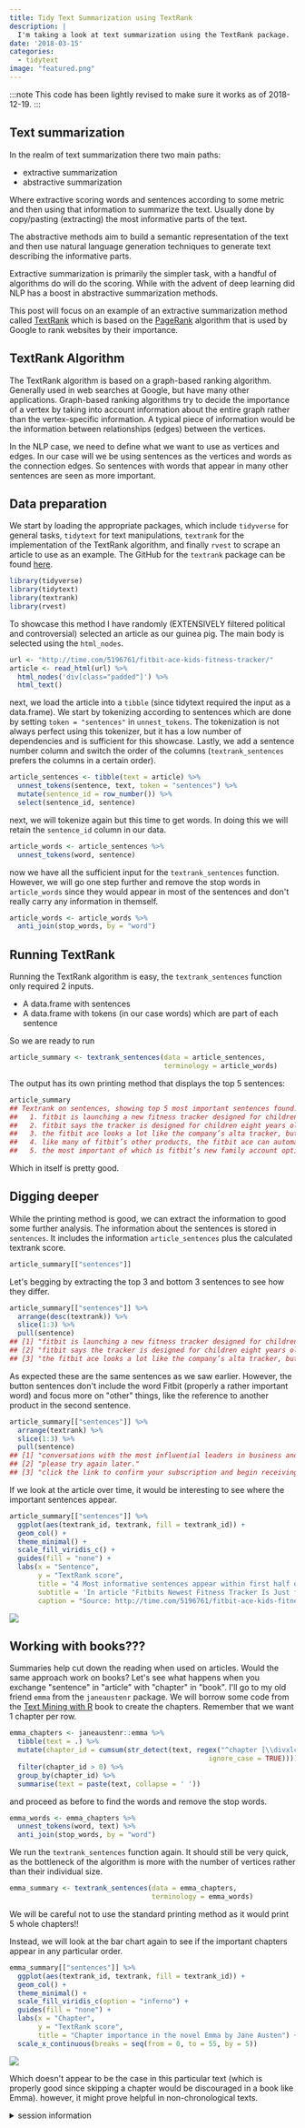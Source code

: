 ```yaml
---
title: Tidy Text Summarization using TextRank
description: |
  I'm taking a look at text summarization using the TextRank package.
date: '2018-03-15'
categories:
  - tidytext
image: "featured.png"
---
```





:::note
This code has been lightly revised to make sure it works as of 2018-12-19.
:::

## Text summarization

In the realm of text summarization there two main paths:

- extractive summarization
- abstractive summarization

Where extractive scoring words and sentences according to some metric and then using that information to summarize the text. Usually done by copy/pasting (extracting) the most informative parts of the text.  

The abstractive methods aim to build a semantic representation of the text and then use natural language generation techniques to generate text describing the informative parts.  

Extractive summarization is primarily the simpler task, with a handful of algorithms do will do the scoring. While with the advent of deep learning did NLP has a boost in abstractive summarization methods.  

This post will focus on an example of an extractive summarization method called [TextRank](https://web.eecs.umich.edu/~mihalcea/papers/mihalcea.emnlp04.pdf) which is based on the [PageRank](https://en.wikipedia.org/wiki/PageRank) algorithm that is used by Google to rank websites by their importance.

## TextRank Algorithm

The TextRank algorithm is based on a graph-based ranking algorithm. Generally used in web searches at Google, but have many other applications. Graph-based ranking algorithms try to decide the importance of a vertex by taking into account information about the entire graph rather than the vertex-specific information. A typical piece of information would be the information between relationships (edges) between the vertices.  

In the NLP case, we need to define what we want to use as vertices and edges. In our case will we be using sentences as the vertices and words as the connection edges. So sentences with words that appear in many other sentences are seen as more important.

## Data preparation

We start by loading the appropriate packages, which include `tidyverse` for general tasks, `tidytext` for text manipulations, `textrank` for the implementation of the TextRank algorithm, and finally `rvest` to scrape an article to use as an example. The GitHub for the `textrank` package can be found [here](https://github.com/bnosac/textrank).


```r
library(tidyverse)
library(tidytext)
library(textrank)
library(rvest)
```

To showcase this method I have randomly (EXTENSIVELY filtered political and controversial) selected an article as our guinea pig. The main body is selected using the `html_nodes`.


```r
url <- "http://time.com/5196761/fitbit-ace-kids-fitness-tracker/"
article <- read_html(url) %>%
  html_nodes('div[class="padded"]') %>%
  html_text()
```

next, we load the article into a `tibble` (since tidytext required the input as a data.frame). We start by tokenizing according to sentences which are done by setting `token = "sentences"` in `unnest_tokens`. The tokenization is not always perfect using this tokenizer, but it has a low number of dependencies and is sufficient for this showcase. Lastly, we add a sentence number column and switch the order of the columns (`textrank_sentences` prefers the columns in a certain order).


```r
article_sentences <- tibble(text = article) %>%
  unnest_tokens(sentence, text, token = "sentences") %>%
  mutate(sentence_id = row_number()) %>%
  select(sentence_id, sentence)
```

next, we will tokenize again but this time to get words. In doing this we will retain the `sentence_id` column in our data.


```r
article_words <- article_sentences %>%
  unnest_tokens(word, sentence)
```

now we have all the sufficient input for the `textrank_sentences` function. However, we will go one step further and remove the stop words in `article_words` since they would appear in most of the sentences and don't really carry any information in themself.


```r
article_words <- article_words %>%
  anti_join(stop_words, by = "word")
```

## Running TextRank

Running the TextRank algorithm is easy, the `textrank_sentences` function only required 2 inputs. 

- A data.frame with sentences
- A data.frame with tokens (in our case words) which are part of each sentence

So we are ready to run


```r
article_summary <- textrank_sentences(data = article_sentences, 
                                      terminology = article_words)
```

The output has its own printing method that displays the top 5 sentences:


```r
article_summary
## Textrank on sentences, showing top 5 most important sentences found:
##   1. fitbit is launching a new fitness tracker designed for children called the fitbit ace, which will go on sale for $99.95 in the second quarter of this year.
##   2. fitbit says the tracker is designed for children eight years old and up.
##   3. the fitbit ace looks a lot like the company’s alta tracker, but with a few child-friendly tweaks.
##   4. like many of fitbit’s other products, the fitbit ace can automatically track steps, monitor active minutes, and remind kids to move when they’ve been still for too long.
##   5. the most important of which is fitbit’s new family account option, which gives parents control over how their child uses their tracker and is compliant with the children’s online privacy protection act, or coppa.
```

Which in itself is pretty good.

## Digging deeper

While the printing method is good, we can extract the information to good some further analysis. The information about the sentences is stored in `sentences`. It includes the information `article_sentences` plus the calculated textrank score.


```r
article_summary[["sentences"]]
```

Let's begging by extracting the top 3 and bottom 3 sentences to see how they differ.


```r
article_summary[["sentences"]] %>%
  arrange(desc(textrank)) %>% 
  slice(1:3) %>%
  pull(sentence)
## [1] "fitbit is launching a new fitness tracker designed for children called the fitbit ace, which will go on sale for $99.95 in the second quarter of this year."
## [2] "fitbit says the tracker is designed for children eight years old and up."                                                                                   
## [3] "the fitbit ace looks a lot like the company’s alta tracker, but with a few child-friendly tweaks."
```

As expected these are the same sentences as we saw earlier. However, the button sentences don't include the word Fitbit (properly a rather important word) and focus more on "other" things, like the reference to another product in the second sentence.


```r
article_summary[["sentences"]] %>%
  arrange(textrank) %>% 
  slice(1:3) %>%
  pull(sentence)
## [1] "conversations with the most influential leaders in business and tech."           
## [2] "please try again later."                                                         
## [3] "click the link to confirm your subscription and begin receiving our newsletters."
```

If we look at the article over time, it would be interesting to see where the important sentences appear.


```r
article_summary[["sentences"]] %>%
  ggplot(aes(textrank_id, textrank, fill = textrank_id)) +
  geom_col() +
  theme_minimal() +
  scale_fill_viridis_c() +
  guides(fill = "none") +
  labs(x = "Sentence",
       y = "TextRank score",
       title = "4 Most informative sentences appear within first half of sentences",
       subtitle = 'In article "Fitbits Newest Fitness Tracker Is Just for Kids"',
       caption = "Source: http://time.com/5196761/fitbit-ace-kids-fitness-tracker/")
```

![](index_files/figure-html/unnamed-chunk-11-1.png)

## Working with books???

Summaries help cut down the reading when used on articles. Would the same approach work on books? Let's see what happens when you exchange "sentence" in "article" with "chapter" in "book". I'll go to my old friend `emma` from the `janeaustenr` package. We will borrow some code from the [Text Mining with R](https://www.tidytextmining.com/tidytext.html) book to create the chapters. Remember that we want 1 chapter per row.


```r
emma_chapters <- janeaustenr::emma %>%
  tibble(text = .) %>%
  mutate(chapter_id = cumsum(str_detect(text, regex("^chapter [\\divxlc]",
                                                 ignore_case = TRUE)))) %>%
  filter(chapter_id > 0) %>%
  group_by(chapter_id) %>%
  summarise(text = paste(text, collapse = ' '))
```

and proceed as before to find the words and remove the stop words.


```r
emma_words <- emma_chapters %>%
  unnest_tokens(word, text) %>%
  anti_join(stop_words, by = "word")
```

We run the `textrank_sentences` function again. It should still be very quick, as the bottleneck of the algorithm is more with the number of vertices rather than their individual size.


```r
emma_summary <- textrank_sentences(data = emma_chapters, 
                                   terminology = emma_words)
```

We will be careful not to use the standard printing method as it would print 5 whole chapters!!  

Instead, we will look at the bar chart again to see if the important chapters appear in any particular order.


```r
emma_summary[["sentences"]] %>%
  ggplot(aes(textrank_id, textrank, fill = textrank_id)) +
  geom_col() +
  theme_minimal() +
  scale_fill_viridis_c(option = "inferno") +
  guides(fill = "none") +
  labs(x = "Chapter",
       y = "TextRank score",
       title = "Chapter importance in the novel Emma by Jane Austen") +
  scale_x_continuous(breaks = seq(from = 0, to = 55, by = 5))
```

![](index_files/figure-html/unnamed-chunk-15-1.png)

Which doesn't appear to be the case in this particular text (which is properly good since skipping a chapter would be discouraged in a book like Emma). however, it might prove helpful in non-chronological texts.

<details closed>
<summary> <span title='Click to Expand'> session information </span> </summary>

```r

─ Session info ───────────────────────────────────────────────────────────────
 setting  value                       
 version  R version 4.0.5 (2021-03-31)
 os       macOS Big Sur 10.16         
 system   x86_64, darwin17.0          
 ui       X11                         
 language (EN)                        
 collate  en_US.UTF-8                 
 ctype    en_US.UTF-8                 
 tz       Pacific/Honolulu            
 date     2021-07-05                  

─ Packages ───────────────────────────────────────────────────────────────────
 package     * version date       lib source        
 assertthat    0.2.1   2019-03-21 [1] CRAN (R 4.0.0)
 backports     1.2.1   2020-12-09 [1] CRAN (R 4.0.2)
 blogdown      1.3     2021-04-14 [1] CRAN (R 4.0.2)
 bookdown      0.22    2021-04-22 [1] CRAN (R 4.0.2)
 broom         0.7.6   2021-04-05 [1] CRAN (R 4.0.2)
 bslib         0.2.5.1 2021-05-18 [1] CRAN (R 4.0.2)
 cellranger    1.1.0   2016-07-27 [1] CRAN (R 4.0.0)
 cli           3.0.0   2021-06-30 [1] CRAN (R 4.0.2)
 clipr         0.7.1   2020-10-08 [1] CRAN (R 4.0.2)
 codetools     0.2-18  2020-11-04 [1] CRAN (R 4.0.5)
 colorspace    2.0-2   2021-06-24 [1] CRAN (R 4.0.2)
 crayon        1.4.1   2021-02-08 [1] CRAN (R 4.0.2)
 curl          4.3.2   2021-06-23 [1] CRAN (R 4.0.2)
 data.table    1.14.0  2021-02-21 [1] CRAN (R 4.0.2)
 DBI           1.1.1   2021-01-15 [1] CRAN (R 4.0.2)
 dbplyr        2.1.1   2021-04-06 [1] CRAN (R 4.0.2)
 desc          1.3.0   2021-03-05 [1] CRAN (R 4.0.2)
 details     * 0.2.1   2020-01-12 [1] CRAN (R 4.0.0)
 digest        0.6.27  2020-10-24 [1] CRAN (R 4.0.2)
 dplyr       * 1.0.7   2021-06-18 [1] CRAN (R 4.0.2)
 ellipsis      0.3.2   2021-04-29 [1] CRAN (R 4.0.2)
 evaluate      0.14    2019-05-28 [1] CRAN (R 4.0.0)
 fansi         0.5.0   2021-05-25 [1] CRAN (R 4.0.2)
 farver        2.1.0   2021-02-28 [1] CRAN (R 4.0.2)
 forcats     * 0.5.1   2021-01-27 [1] CRAN (R 4.0.2)
 fs            1.5.0   2020-07-31 [1] CRAN (R 4.0.2)
 generics      0.1.0   2020-10-31 [1] CRAN (R 4.0.2)
 ggplot2     * 3.3.5   2021-06-25 [1] CRAN (R 4.0.2)
 glue          1.4.2   2020-08-27 [1] CRAN (R 4.0.2)
 gtable        0.3.0   2019-03-25 [1] CRAN (R 4.0.0)
 haven         2.4.1   2021-04-23 [1] CRAN (R 4.0.2)
 highr         0.9     2021-04-16 [1] CRAN (R 4.0.2)
 hms           1.1.0   2021-05-17 [1] CRAN (R 4.0.2)
 htmltools     0.5.1.1 2021-01-22 [1] CRAN (R 4.0.2)
 httr          1.4.2   2020-07-20 [1] CRAN (R 4.0.2)
 igraph        1.2.6   2020-10-06 [1] CRAN (R 4.0.2)
 janeaustenr   0.1.5   2017-06-10 [1] CRAN (R 4.0.0)
 jquerylib     0.1.4   2021-04-26 [1] CRAN (R 4.0.2)
 jsonlite      1.7.2   2020-12-09 [1] CRAN (R 4.0.2)
 knitr       * 1.33    2021-04-24 [1] CRAN (R 4.0.2)
 labeling      0.4.2   2020-10-20 [1] CRAN (R 4.0.2)
 lattice       0.20-41 2020-04-02 [1] CRAN (R 4.0.5)
 lifecycle     1.0.0   2021-02-15 [1] CRAN (R 4.0.2)
 lubridate     1.7.10  2021-02-26 [1] CRAN (R 4.0.2)
 magrittr      2.0.1   2020-11-17 [1] CRAN (R 4.0.2)
 Matrix        1.3-2   2021-01-06 [1] CRAN (R 4.0.5)
 modelr        0.1.8   2020-05-19 [1] CRAN (R 4.0.0)
 munsell       0.5.0   2018-06-12 [1] CRAN (R 4.0.0)
 pillar        1.6.1   2021-05-16 [1] CRAN (R 4.0.2)
 pkgconfig     2.0.3   2019-09-22 [1] CRAN (R 4.0.0)
 png           0.1-7   2013-12-03 [1] CRAN (R 4.0.0)
 purrr       * 0.3.4   2020-04-17 [1] CRAN (R 4.0.0)
 R6            2.5.0   2020-10-28 [1] CRAN (R 4.0.2)
 Rcpp          1.0.6   2021-01-15 [1] CRAN (R 4.0.2)
 readr       * 1.4.0   2020-10-05 [1] CRAN (R 4.0.2)
 readxl        1.3.1   2019-03-13 [1] CRAN (R 4.0.2)
 reprex        2.0.0   2021-04-02 [1] CRAN (R 4.0.2)
 rlang         0.4.11  2021-04-30 [1] CRAN (R 4.0.2)
 rmarkdown     2.9     2021-06-15 [1] CRAN (R 4.0.2)
 rprojroot     2.0.2   2020-11-15 [1] CRAN (R 4.0.2)
 rstudioapi    0.13    2020-11-12 [1] CRAN (R 4.0.2)
 rvest       * 1.0.0   2021-03-09 [1] CRAN (R 4.0.2)
 sass          0.4.0   2021-05-12 [1] CRAN (R 4.0.2)
 scales        1.1.1   2020-05-11 [1] CRAN (R 4.0.0)
 selectr       0.4-2   2019-11-20 [1] CRAN (R 4.0.0)
 sessioninfo   1.1.1   2018-11-05 [1] CRAN (R 4.0.0)
 SnowballC     0.7.0   2020-04-01 [1] CRAN (R 4.0.0)
 stringi       1.6.2   2021-05-17 [1] CRAN (R 4.0.2)
 stringr     * 1.4.0   2019-02-10 [1] CRAN (R 4.0.0)
 textrank    * 0.3.1   2020-10-12 [1] CRAN (R 4.0.2)
 tibble      * 3.1.2   2021-05-16 [1] CRAN (R 4.0.2)
 tidyr       * 1.1.3   2021-03-03 [1] CRAN (R 4.0.2)
 tidyselect    1.1.1   2021-04-30 [1] CRAN (R 4.0.2)
 tidytext    * 0.3.1   2021-04-10 [1] CRAN (R 4.0.2)
 tidyverse   * 1.3.1   2021-04-15 [1] CRAN (R 4.0.2)
 tokenizers    0.2.1   2018-03-29 [1] CRAN (R 4.0.0)
 utf8          1.2.1   2021-03-12 [1] CRAN (R 4.0.2)
 vctrs         0.3.8   2021-04-29 [1] CRAN (R 4.0.2)
 viridisLite   0.4.0   2021-04-13 [1] CRAN (R 4.0.2)
 withr         2.4.2   2021-04-18 [1] CRAN (R 4.0.2)
 xfun          0.24    2021-06-15 [1] CRAN (R 4.0.2)
 xml2          1.3.2   2020-04-23 [1] CRAN (R 4.0.0)
 yaml          2.2.1   2020-02-01 [1] CRAN (R 4.0.0)

[1] /Library/Frameworks/R.framework/Versions/4.0/Resources/library

```

</details>
<br>
